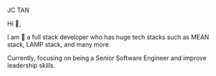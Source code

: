 JC TAN

Hi 👋,

I am 👀 a full stack developer who has huge tech stacks such as MEAN stack, LAMP stack, and many more.

Currently, focusing on being a Senior Software Engineer and improve leadership skills.
